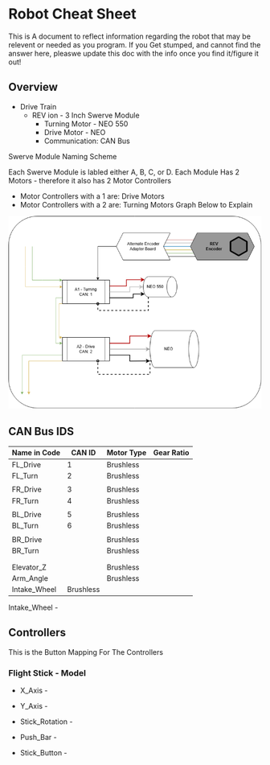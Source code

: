 # Robot Cheat Sheet

This is A document to reflect information regarding the robot that may be relevent or needed as you program. If you Get stumped, and cannot find the answer here, pleaswe update this doc with the info once you find it/figure it out!





## Overview

- Drive Train
    - REV ion - 3 Inch Swerve Module
        - Turning Motor - NEO 550
        - Drive Motor - NEO
        - Communication: CAN Bus

Swerve Module Naming Scheme

Each Swerve Module is labled either A, B, C, or D.
Each Module Has 2 Motors - therefore it also has 2 Motor Controllers
- Motor Controllers with a 1 are: Drive Motors
- Motor Controllers with a 2 are: Turning Motors
Graph Below to Explain

![alt text](Diagrams/Swerve%20Module%20Overview.png?raw=true "Swerve Communications and wiring")


## CAN Bus IDS

| Name in Code | CAN ID | Motor Type | Gear Ratio|
|--------------|--------|------------|-----------|
|FL_Drive | 1 | Brushless
|FL_Turn | 2 | Brushless | 
|||
| FR_Drive |3| Brushless|
| FR_Turn |4| Brushless||
|||
| BL_Drive|5| Brushless|
| BL_Turn |6| Brushless|
|||
| BR_Drive|| Brushless|
| BR_Turn|| Brushless|
|||
|||
|Elevator_Z|| Brushless|
|Arm_Angle| | Brushless|
|Intake_Wheel| Brushless|


Intake_Wheel - 

## Controllers 
This is the Button Mapping For The Controllers

### Flight Stick - Model 

- X_Axis - 
- Y_Axis - 

- Stick_Rotation - 

- Push_Bar - 

- Stick_Button - 